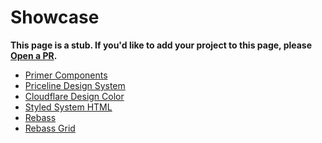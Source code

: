 
# Showcase

**This page is a stub. If you'd like to add your project to this page, please [Open a PR][].**

[Open a PR]: https://github.com/styled-system/styled-system/blob/master/docs/showcase.md

- [Primer Components](https://primer.style/components)
- [Priceline Design System](https://pricelinelabs.github.io/design-system/)
- [Cloudflare Design Color](https://cloudflare.design/color/)
- [Styled System HTML](https://johnpolacek.github.io/styled-system-html/)
- [Rebass](https://rebassjs.org)
- [Rebass Grid](https://grid.rebassjs.org)
